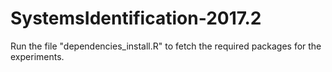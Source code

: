 # SystemsIdentification-2017.2

Run the file "dependencies_install.R" to fetch the required packages for the experiments.
